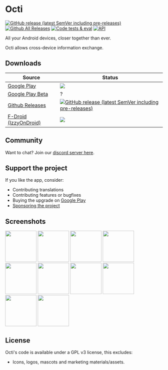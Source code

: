 # Octi

[![GitHub release (latest SemVer including pre-releases)](https://img.shields.io/github/v/release/d4rken-org/octi?include_prereleases)](https://github.com/d4rken-org/octi/releases/latest)
[![Github All Releases](https://img.shields.io/github/downloads/d4rken-org/octi/total.svg)]()
[![Code tests & eval](https://github.com/d4rken-org/octi/actions/workflows/code-checks.yml/badge.svg)](https://github.com/d4rken-org/octi/actions/workflows/code-checks.yml)
[![API](https://img.shields.io/badge/API-21%2B-brightgreen.svg?style=flat)](https://android-arsenal.com/api?level=19)

All your Android devices, closer together than ever.

Octi allows cross-device information exchange.

## Downloads

| Source                | Status |
|-----------------------|--------|
| [Google Play](https://play.google.com/store/apps/details?id=eu.darken.octi) | [![](https://img.shields.io/endpoint?color=green&logo=google-play&logoColor=green&url=https%3A%2F%2Fplayshields.herokuapp.com%2Fplay%3Fi%3Deu.darken.octi%26l%3DAndroid%26m%3D%24version)](https://play.google.com/store/apps/details?id=eu.darken.octi) |
| [Google Play Beta](https://play.google.com/apps/testing/eu.darken.octi) | ? |
| [Github Releases](https://github.com/d4rken-org/octi/release) | [![GitHub release (latest SemVer including pre-releases)](https://img.shields.io/github/v/release/d4rken-org/octi?include_prereleases&label=GitHub)](https://github.com/d4rken-org/octi/releases/latest) |
| [F-Droid (IzzyOnDroid)](https://apt.izzysoft.de/packages/eu.darken.octi/) | [![](https://img.shields.io/endpoint?url=https://apt.izzysoft.de/fdroid/api/v1/shield/eu.darken.octi)](https://apt.izzysoft.de/packages/eu.darken.octi/) |

## Community

Want to chat? Join our [discord server here](https://discord.gg/s7V4C6zuVy).

## Support the project

If you like the app, consider:

* Contributing translations
* Contributing features or bugfixes
* Buying the upgrade on [Google Play](https://play.google.com/store/apps/details?id=eu.darken.octi)
* [Sponsoring the project](https://github.com/sponsors/d4rken)

## Screenshots

<img src="https://github.com/d4rken-org/octi/raw/main/fastlane/metadata/android/en-US/images/phoneScreenshots/screenshot1.png" width="100"> <img src="https://github.com/d4rken-org/octi/raw/main/fastlane/metadata/android/en-US/images/phoneScreenshots/screenshot2.png" width="100"> <img src="https://github.com/d4rken-org/octi/raw/main/fastlane/metadata/android/en-US/images/phoneScreenshots/screenshot3.png" width="100"> <img src="https://github.com/d4rken-org/octi/raw/main/fastlane/metadata/android/en-US/images/phoneScreenshots/screenshot4.png" width="100"> <img src="https://github.com/d4rken-org/octi/raw/main/fastlane/metadata/android/en-US/images/phoneScreenshots/screenshot5.png" width="100"> <img src="https://github.com/d4rken-org/octi/raw/main/fastlane/metadata/android/en-US/images/phoneScreenshots/screenshot6.png" width="100"> <img src="https://github.com/d4rken-org/octi/raw/main/fastlane/metadata/android/en-US/images/phoneScreenshots/screenshot7.png" width="100"> <img src="https://github.com/d4rken-org/octi/raw/main/fastlane/metadata/android/en-US/images/phoneScreenshots/screenshot8.png" width="100"> <img src="https://github.com/d4rken-org/octi/raw/main/fastlane/metadata/android/en-US/images/phoneScreenshots/screenshot9.png" width="100"> <img src="https://github.com/d4rken-org/octi/raw/main/fastlane/metadata/android/en-US/images/phoneScreenshots/screenshot10.png" width="100">

## License

Octi's code is available under a GPL v3 license, this excludes:

* Icons, logos, mascots and marketing materials/assets.